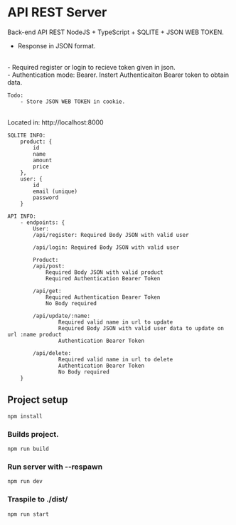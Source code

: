 # API REST Server
Back-end API REST NodeJS + TypeScript + SQLITE + JSON WEB TOKEN.
<br>
- Response in JSON format. 
<br>
- Required register or login to recieve token given in json. 
<br>
- Authentication mode: Bearer. Instert Authenticaiton Bearer token to obtain data.

```
Todo:
    - Store JSON WEB TOKEN in cookie.
```
<br>
Located in: http://localhost:8000

```
SQLITE INFO:
    product: {
        id
        name
        amount
        price
    },
    user: {
        id
        email (unique)
        password
    }
```

```
API INFO:
    - endpoints: {
        User:
        /api/register: Required Body JSON with valid user

        /api/login: Required Body JSON with valid user

        Product:
        /api/post: 
            Required Body JSON with valid product
            Required Authentication Bearer Token

        /api/get:
            Required Authentication Bearer Token
            No Body required

        /api/update/:name:
                Required valid name in url to update
                Required Body JSON with valid user data to update on url :name product
                Authentication Bearer Token

        /api/delete: 
                Required valid name in url to delete
                Authentication Bearer Token
                No Body required
    }
```


## Project setup
```
npm install
```

### Builds project.
```
npm run build
```

### Run server with --respawn
```
npm run dev
```

### Traspile to ./dist/
```
npm run start
```